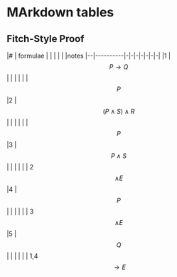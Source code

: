 # MArkdown tables


## Fitch-Style Proof

|# | formulae | | | | | |notes
|--|----------|-|-|-|-|-|-|-|
|1 | $$P\rightarrow Q$$             | | | | | | $$P$$
|2 | $$(P\wedge S)\wedge R$$        | | | | | | $$P$$
|3 | $$P\wedge S$$                  | | | | | | 2$$\wedge E$$
|4 | $$P$$                          | | | | | | 3$$\wedge E$$
|5 | $$Q$$                          | | | | | | 1,4$$\rightarrow E$$


